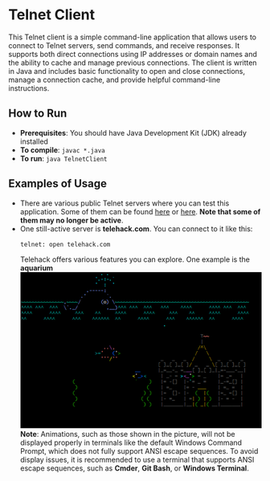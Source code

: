 # Telnet Client
This Telnet client is a simple command-line application that allows users to connect to Telnet servers, send commands, and receive responses. It supports both direct connections using IP addresses or domain names and the ability to cache and manage previous connections. The client is written in Java and includes basic functionality to open and close connections, manage a connection cache, and provide helpful command-line instructions.

## How to Run
- **Prerequisites**: You should have Java Development Kit (JDK) already installed
- **To compile**: ```javac *.java```
- **To run**: ```java TelnetClient```

## Examples of Usage
- There are various public Telnet servers where you can test this application. Some of them can be found [here](https://store.chipkin.com/articles/telnet-list-of-telnet-servers) or [here](https://telnet.org/htm/places.htm). **Note that some of them may no longer be active**.
- One still-active server is **telehack.com**. You can connect to it like this:
    ```
    telnet: open telehack.com
    ```
    Telehack offers various features you can explore. One example is the **aquarium** \
    ![](aquarium.png) \
    **Note**: Animations, such as those shown in the picture, will not be displayed properly in terminals like the default Windows Command Prompt, which does not fully support ANSI escape sequences. To avoid display issues, it is recommended to use a terminal that supports ANSI escape sequences, such as **Cmder**, **Git Bash**, or **Windows Terminal**.